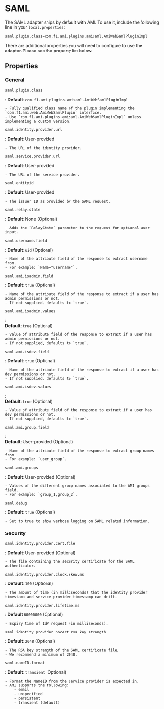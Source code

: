 # SAML 

The SAML adapter ships by default with AMI. To use it, include the following line in your `local.properties`:

```
saml.plugin.class=com.f1.ami.plugins.amisaml.AmiWebSamlPluginImpl
```
There are additional properties you will need to configure to use the adapter. Please see the property list below. 

## Properties 

### General

```
saml.plugin.class
```
: 
    **Default**: `com.f1.ami.plugins.amisaml.AmiWebSamlPluginImpl`

    - Fully qualified class name of the plugin implementing the `com.f1.ami.web.AmiWebSamlPlugin` interface. 
    - Use `com.f1.ami.plugins.amisaml.AmiWebSamlPluginImpl` unless implementing a custom version.


```
saml.identity.provider.url
```
: 
    **Default**: User-provided

    - The URL of the identity provider.


```
saml.service.provider.url
``` 
: 
    **Default**: User-provided

    - The URL of the service provider.


```
saml.entityid
```
: 
    **Default**: User-provided

    - The issuer ID as provided by the SAML request.


```
saml.relay.state
```
: 
    **Default**: None (Optional)

    - Adds the `RelayState` parameter to the request for optional user input.


```
saml.username.field
```
: 
    **Default**: `uid` (Optional)

    - Name of the attribute field of the response to extract username from.
    - For example: `Name="username"`.

```
saml.ami.isadmin.field
```
: 
    **Default**: `true` (Optional)

    - Name of the attribute field of the response to extract if a user has admin permissions or not.
    - If not supplied, defaults to `true`. 


```
saml.ami.isadmin.values
``` 
:   
    **Default**: `true` (Optional)

    - Value of attribute field of the response to extract if a user has admin permissions or not. 
    - If not supplied, defaults to `true`.

```
saml.ami.isdev.field
```
: 
    **Default**: `true` (Optional)

    - Name of the attribute field of the response to extract if a user has dev permissions or not.
    - If not supplied, defaults to `true`. 

```
saml.ami.isdev.values
```
:   
    **Default**: `true` (Optional)

    - Value of attribute field of the response to extract if a user has dev permissions or not. 
    - If not supplied, defaults to `true`.

```
saml.ami.group.field
``` 
:  
    **Default**: User-provided (Optional) 

    - Name of the attribute field of the response to extract group names from.
    - For example: `user_group`.


```
saml.ami.groups
```
: 
    **Default**: User-provided (Optional)

    - Values of the different group names associated to the AMI groups field.
    - For example: `group_1,group_2`.

```
saml.debug
``` 
: 
    **Default**: `true` (Optional)

    - Set to true to show verbose logging on SAML related information.


### Security

```
saml.identity.provider.cert.file
```
: 
    **Default**: User-provided (Optional) 

    - The file containing the security certificate for the SAML authenticator. 

```
saml.identity.provider.clock.skew.ms
```
: 
    **Default**: `100` (Optional) 

    - The amount of time (in milliseconds) that the identity provider timestamp and service provider timestamp can drift.

```
saml.identity.provider.lifetime.ms
```
: 
    **Default** `60000000` (Optional) 

    - Expiry time of IdP request (in milliseconds).


```
saml.identity.provider.nocert.rsa.key.strength
```
: 
    **Default**: `2048` (Optional)

    - The RSA key strength of the SAML certificate file. 
    - We recommend a minimum of 2048. 

```
saml.nameID.format
```
: 
    **Default**: `transient` (Optional)

    - Format the NameID from the service provider is expected in. 
    - AMI supports the following: 
        - email
        - unspecified
        - persistent
        - transient (default)

